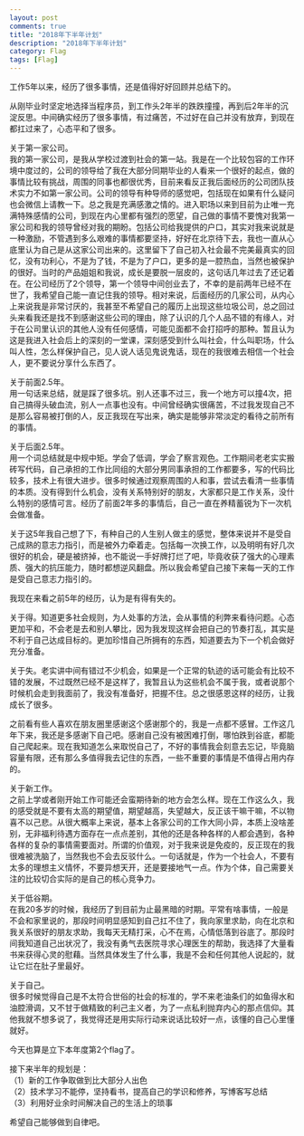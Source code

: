 ```yaml
---
layout: post
comments: true
title: "2018年下半年计划"
description: "2018年下半年计划"
category: Flag
tags: [Flag]
---
```


<!--more-->

工作5年以来，经历了很多事情，还是值得好好回顾并总结下的。

从刚毕业时坚定地选择当程序员，到工作头2年半的跌跌撞撞，再到后2年半的沉淀反思。中间确实经历了很多事情，有过痛苦，不过好在自己并没有放弃，到现在都扛过来了，心态平和了很多。

关于第一家公司。    
我的第一家公司，是我从学校过渡到社会的第一站。我是在一个比较包容的工作环境中度过的，公司的领导给了我在大部分同期毕业的人看来一个很好的起点，做的事情比较有挑战，周围的同事也都很优秀，目前来看反正我后面经历的公司团队技术实力不如第一家公司。公司的领导有种导师的感觉吧，包括现在如果有什么疑问也会微信上请教一下。总之我是充满感激之情的。进入职场以来到目前为止唯一充满特殊感情的公司，到现在内心里都有强烈的愿望，自己做的事情不要愧对我第一家公司和我的领导曾经对我的期盼。包括公司给我提供的户口，其实对我来说就是一种激励，不管遇到多么艰难的事情都要坚持，好好在北京待下去，我也一直从心底里认为自己是从这家公司出来的。这里留下了自己初入社会最不完美最真实的回忆，没有功利心，不是为了钱，不是为了户口，更多的是一腔热血，当然也被保护的很好。当时的产品姐姐和我说，成长是要脱一层皮的，这句话几年过去了还记着在。在公司经历了2个领导，第一个领导中间创业去了，不幸的是前两年已经不在世了，我希望自己能一直记住我的领导。相对来说，后面经历的几家公司，从内心上来说我是非常讨厌的，我甚至不希望自己的履历上出现这些垃圾公司，总之回过头来看我还是找不到感谢这些公司的理由，除了认识的几个人品不错的有缘人，对于在公司里认识的其他人没有任何感情，可能见面都不会打招呼的那种。暂且认为这是我进入社会后上的深刻的一堂课，深刻感受到什么叫社会，什么叫职场，什么叫人性，怎么样保护自己，见人说人话见鬼说鬼话，现在的我很难去相信一个社会人，更不要说分享什么东西了。


关于前面2.5年。    
用一句话来总结，就是踩了很多坑。别人还事不过三，我一个地方可以撞4次，把自己搞得头破血流，别人一点事也没有。中间曾经确实很痛苦，不过我发现自己不是那么容易被打倒的人，反正我现在写出来，确实是能够非常淡定的看待之前所有的事情。


关于后面2.5年。    
用一个词总结就是中规中矩。学会了低调，学会了察言观色。工作期间老老实实搬砖写代码，自己承担的工作比同组的大部分男同事承担的工作都要多，写的代码比较多，技术上有很大进步。很多时候通过观察周围的人和事，尝试去看清一些事情的本质。没有得到什么机会，没有关系特别好的朋友，大家都只是工作关系，没什么特别的感情可言。经历了前面2年多的事情后，自己一直在养精蓄锐为下一次机会做准备。

关于这5年我自己想了下，有种自己的人生别人做主的感觉，整体来说并不是受自己成熟的意志力指引，而是被外力牵着走。包括每一次换工作，以及明明有好几次很好的机会，硬是被挤掉，也不能说一手好牌打烂了吧，毕竟收获了强大的心理素质、强大的抗压能力，随时都想逆风翻盘。所以我会希望自己接下来每一天的工作是受自己意志力指引的。

我现在来看之前5年的经历，认为是有得有失的。    

关于得。知道更多社会规则，为人处事的方法，会从事情的利弊来看待问题。心态更加平和，不会老是去和别人攀比，因为我发现这样会把自己的节奏打乱，其实是不利于自己达成目标的。更加珍惜自己所拥有的东西，知道要去为下一个机会做好充分准备。

关于失。老实讲中间有错过不少机会，如果是一个正常的轨迹的话可能会有比较不错的发展，不过既然已经不是这样了，我暂且认为这些机会不属于我，或者说那个时候机会走到我面前了，我没有准备好，把握不住。总之很感恩这样的经历，让我成长了很多。

之前看有些人喜欢在朋友圈里感谢这个感谢那个的，我是一点都不感冒。工作这几年下来，我还是多感谢下自己吧。感谢自己没有被困难打倒，哪怕跌到谷底，都能自己爬起来。现在我知道怎么来取悦自己了，不好的事情我会刻意去忘记，毕竟脑容量有限，还有那么多值得我去记住的东西，一些不重要的事情是不值得占用内存的。    

关于新工作。    
之前上学或者刚开始工作可能还会蛮期待新的地方会怎么样。现在工作这么久，我的感受就是不要有太高的期望值，期望越高，失望越大，反正该干嘛干嘛，不以物喜不以己悲。从很大概率上来说，基本上各家公司的工作大同小异，本质上没啥差别，无非福利待遇方面存在一点点差别，其他的还是各种各样的人都会遇到，各种各样的复杂的事情需要面对。所谓的价值观，对于我来说是免疫的，反正现在的我很难被洗脑了，当然我也不会去反驳什么。一句话就是，作为一个社会人，不要有太多的理想主义情怀，不要异想天开，还是要接地气一点。作为个体，自己需要关注的比较切合实际的是自己的核心竞争力。

关于低谷期。    
在我20多岁的时候，我经历了到目前为止最黑暗的时期。平常有啥事情，一般是不会和家里说的，那段时间明显感知到自己扛不住了，我向家里求助，向在北京和我关系很好的朋友求助，我每天无精打采，心不在焉，心情低落到谷底了。那段时间我知道自己出状况了，我没有勇气去医院寻求心理医生的帮助，我选择了大量看书来获得心灵的慰藉。当然具体发生了什么事，我是不会和任何其他人说起的，就让它烂在肚子里最好。

关于自己。    
很多时候觉得自己是不太符合世俗的社会的标准的，学不来老油条们的如鱼得水和油腔滑调，又不甘于做精致的利己主义者，为了一点私利抛弃内心的那点信仰。其他我就不想多说了，我觉得还是用实际行动来说话比较好一点，该懂的自己心里懂就好。

今天也算是立下本年度第2个flag了。    

接下来半年的规划是：    
（1）新的工作争取做到比大部分人出色    
（2）技术学习不能停，坚持看书，提高自己的学识和修养，写博客写总结    
（3）利用好业余时间解决自己的生活上的琐事    

希望自己能够做到自律吧。

